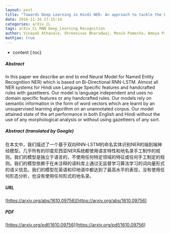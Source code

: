 ```yaml
---
layout: post
title: "Towards Deep Learning in Hindi NER: An approach to tackle the Labelled Data Scarcity"
date: 2016-11-16 17:15:14
categories: arXiv_CL
tags: arXiv_CL RNN Deep_Learning Recognition
author: Vinayak Athavale, Shreenivas Bharadwaj, Monik Pamecha, Ameya Prabhu, Manish Shrivastava
mathjax: true
---
```


* content
{:toc}

##### Abstract
In this paper we describe an end to end Neural Model for Named Entity Recognition NER) which is based on Bi-Directional RNN-LSTM. Almost all NER systems for Hindi use Language Specific features and handcrafted rules with gazetteers. Our model is language independent and uses no domain specific features or any handcrafted rules. Our models rely on semantic information in the form of word vectors which are learnt by an unsupervised learning algorithm on an unannotated corpus. Our model attained state of the art performance in both English and Hindi without the use of any morphological analysis or without using gazetteers of any sort.

##### Abstract (translated by Google)
在本文中，我们描述了一个基于双向RNN-LSTM的命名实体识别NER的端到端神经模型。几乎所有的印度尼西亚NER系统都使用语言特性和地名录手工制作的规则。我们的模型是独立于语言的，不使用任何特定领域的特征或任何手工制定的规则。我们的模型依赖于在未注释的语料库上通过无监督学习算法学习的词向量形式的语义信息。我们的模型在英语和印地语中都达到了最高水平的表现，没有使用任何形态分析，也没有使用任何形式的地名录。

##### URL
[https://arxiv.org/abs/1610.09756](https://arxiv.org/abs/1610.09756)

##### PDF
[https://arxiv.org/pdf/1610.09756](https://arxiv.org/pdf/1610.09756)

